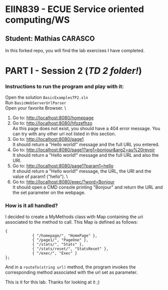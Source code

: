 # EIIN839 - ECUE Service oriented computing/WS

## Student: Mathias CARASCO

In this forked repo, you will find the lab exercises I have completed.

# PART I - Session 2 (*TD 2 folder!*)
### Instructions to run the program and play with it:
Open the solution `BasicExamplesTP2.sln` \
Run `BasicWebServerUrlParser` \
Open your favorite Browser. \
1) Go to: [http://localhost:8080/homepage](http://localhost:8080/homepage)
2) Go to: [http://localhost:8080/hfozefhzo](http://localhost:8080/hfozefhzo) \
As this page does not exist, you should have a 404 error message. You can try with any other url not listed in this section.
3) Go to: [http://localhost:8080/page1](http://localhost:8080/page1) \
It should return a "Hello world!" message and the full URL you entered.
4) Go to: [http://localhost:8080/page1?arg1=bonjour&arg2=au%20revoir](http://localhost:8080/page1?arg1=bonjour&arg2=au%20revoir) \
It should return a "Hello world!" message and the full URL and also the URI.
5) Go to: [http://localhost:8080/page1?param1=hello](http://localhost:8080/page1?param1=hello) \
It should return a "Hello world!" message, the URL, the URI and the value of param1 ("hello"). \
6) Go to: [http://localhost:8080/exec/?word=Bonjour](http://localhost:8080/exec/?word=Bonjour) \
It should open a CMD console printing "Bonjour" and return the URL and the set parameter on the webpage.

### How is it all handled?
I decided to create a MyMethods class with Map containing the uri associated to the method to call.
This Map is defined as follows:
```
{
            { "/homepage/", "HomePage" },
            { "/page1/", "PageOne" },
            { "/stats/", "Stats" },
            { "/stats/reset/", "StatsReset" },
            { "/exec/", "Exec" }
};
```
And in a `routeTo(string url)` method, the program invokes the corresponding method associated with the url set as parameter.

This is it for this lab. Thanks for looking at it ;)
